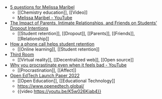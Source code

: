 - [5 questions for Melissa Maribel](https://blog.youtube/creator-and-artist-stories/5-questions-for-melissa-maribel/)
	- [[Chemistry education]], [[Video]]
	- [Melissa Maribel - YouTube](https://youtube.com/c/melissamaribel)
- [The Impact of Parents, Intimate Relationships, and Friends on Students’ Dropout Intentions](https://journals.sagepub.com/doi/full/10.1177/15210251221133374)
	- [[Student retention]], [[Dropout]], [[Parents]], [[Friends]], [[Relationship]]
- [How a phone call helps student retention](https://www.timeshighereducation.com/campus/mix-technology-and-personal-contact-support-students)
	- [[Online learning]], [[Student retention]]
- [Third Room](https://thirdroom.io/preview)
	- [[Virtual reality]], [[Decentralized web]], [[Open source]]
- [Why you procrastinate even when it feels bad - YouTube](https://youtu.be/FWTNMzK9vG4)
	- [[Procrastination]], [[Affect]]
- [Open EdTech Launch Paper 2022](https://docs.google.com/document/d/13hOZnPgxxTe9x51UEXfUD7Y4b9NoxYB-rN9vuaKupRw/mobilebasic)
	- [[Open Education]], [[Educational Technology]]
	- https://www.openedtech.global/
	- {{video https://youtu.be/K5w026Kiab4}}
